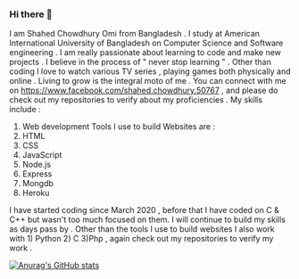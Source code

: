 ### Hi there 👋
I am Shahed Chowdhury Omi from Bangladesh . I study at American International University of Bangladesh on Computer Science and Software engineering . I am really passionate about learning to code and make new projects . 
I believe in the process of " never stop learning " .
Other than coding I love to watch various TV series , playing games both physically and online . Living to grow is the integral moto of me . 
You can connect with me on https://www.facebook.com/shahed.chowdhury.50767 , and please do check out my repositories to verify about my proficiencies . 
My skills include :
  1) Web development 
Tools I use to build Websites  are :
  1) HTML
  2) CSS
  3) JavaScript
  4) Node.js
  5) Express
  6) Mongdb
  7) Heroku

I have started coding since March 2020 , before that I have coded on C & C++ but wasn't too much focused on them. I will continue to build my skills as days pass by . 
Other than the tools I use to build websites I also work with 1) Python 2) C 3)Php , again check out my repositories to verify my work .

[![Anurag's GitHub stats](https://github-readme-stats.vercel.app/api?username=Shahed1998)](https://github.com/anuraghazra/github-readme-stats)




